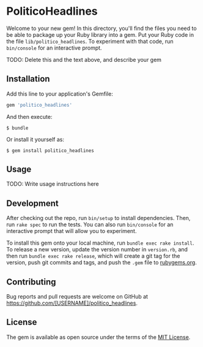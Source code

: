 # PoliticoHeadlines

Welcome to your new gem! In this directory, you'll find the files you need to be able to package up your Ruby library into a gem. Put your Ruby code in the file `lib/politico_headlines`. To experiment with that code, run `bin/console` for an interactive prompt.

TODO: Delete this and the text above, and describe your gem

## Installation

Add this line to your application's Gemfile:

```ruby
gem 'politico_headlines'
```

And then execute:

    $ bundle

Or install it yourself as:

    $ gem install politico_headlines

## Usage

TODO: Write usage instructions here

## Development

After checking out the repo, run `bin/setup` to install dependencies. Then, run `rake spec` to run the tests. You can also run `bin/console` for an interactive prompt that will allow you to experiment.

To install this gem onto your local machine, run `bundle exec rake install`. To release a new version, update the version number in `version.rb`, and then run `bundle exec rake release`, which will create a git tag for the version, push git commits and tags, and push the `.gem` file to [rubygems.org](https://rubygems.org).

## Contributing

Bug reports and pull requests are welcome on GitHub at https://github.com/[USERNAME]/politico_headlines.


## License

The gem is available as open source under the terms of the [MIT License](http://opensource.org/licenses/MIT).

